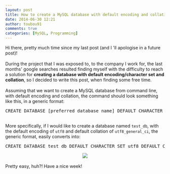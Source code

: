 ```yaml
---
layout: post
title: How to create a MySQL database with default encoding and collation
date: 2014-06-30 12:21
author: toubou91
comments: true
categories: [MySQL, Programming]
---
```

<div dir="ltr" style="text-align:left;">Hi there, pretty much time since my last post (and I 'll apologise in a future post)!  <br /><br />During the project that I was exposed to, to the company I work for, the last months' google searches resulted finding myself with the difficulty to reach a solution for <b>creating a database with default encoding/character set and collation</b>, so I decided to write this post, when finding some free time.  <br /><br />Assuming that we want to create a MySQL database from command line, with default encoding and collation, the command should look something like this, in a generic format:  <br /><pre class="brush:sql">CREATE DATABASE [preferred_database_name] DEFAULT CHARACTER SET [preferred_encoding] DEFAULT COLLATE [preferred_collation];<br /></pre><br />More specifically, if I would like to create a database named <code>test_db</code>, with the default encoding of <code>utf8</code> and default collation of <code>utf8_general_ci</code>, the generic format, easily converts into:  <br /><pre class="brush:sql">CREATE DATABASE test_db DEFAULT CHARACTER SET utf8 DEFAULT COLLATE utf8_general_ci;<br /></pre> <div class="separator" style="clear:both;text-align:center;"><a href="https://thodorisbais.files.wordpress.com/2014/06/dcf1d-mysql_database_creation.png" style="margin-left:1em;margin-right:1em;"><img border="0" src="https://thodorisbais.files.wordpress.com/2014/06/dcf1d-mysql_database_creation.png?w=300" /></a></div> <br />Pretty easy, huh?! Have a nice week!</div>
